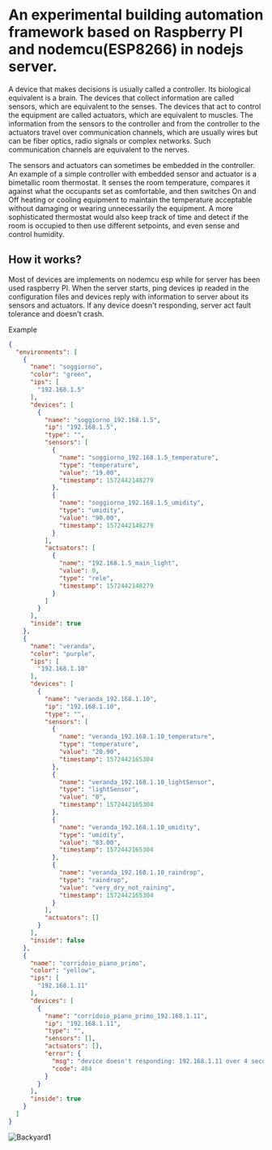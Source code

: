 # An experimental building automation framework based on Raspberry PI and nodemcu(ESP8266) in nodejs server.

A device that makes decisions is usually called a controller. Its biological equivalent is a brain. The devices that collect information are called sensors, which are equivalent to the senses. The devices that act to control the equipment are called actuators, which are equivalent to muscles. The information from the sensors to the controller and from the controller to the actuators travel over communication channels, which are usually wires but can be fiber optics, radio signals or complex networks. Such communication channels are equivalent to the nerves.

The sensors and actuators can sometimes be embedded in the controller. An example of a simple controller with embedded sensor and actuator is a bimetallic room thermostat. It senses the room temperature, compares it against what the occupants set as comfortable, and then switches On and Off heating or cooling equipment to maintain the temperature acceptable without damaging or wearing unnecessarily the equipment. A more sophisticated thermostat would also keep track of time and detect if the room is occupied to then use different setpoints, and even sense and control humidity.

## How it works?
Most of devices are implements on nodemcu esp while for server has been used raspberry PI.
When the server starts, ping devices ip readed in the configuration files and devices reply with information to server about its sensors and actuators. If any device doesn't responding, server act fault tolerance and doesn't crash.

Example
```json
{
  "environments": [
    {
      "name": "soggiorno",
      "color": "green",
      "ips": [
        "192.168.1.5"
      ],
      "devices": [
        {
          "name": "soggiorno_192.168.1.5",
          "ip": "192.168.1.5",
          "type": "",
          "sensors": [
            {
              "name": "soggiorno_192.168.1.5_temperature",
              "type": "temperature",
              "value": "19.00",
              "timestamp": 1572442148279
            },
            {
              "name": "soggiorno_192.168.1.5_umidity",
              "type": "umidity",
              "value": "90.00",
              "timestamp": 1572442148279
            }
          ],
          "actuators": [
            {
              "name": "192.168.1.5_main_light",
              "value": 0,
              "type": "rele",
              "timestamp": 1572442148279
            }
          ]
        }
      ],
      "inside": true
    },
    {
      "name": "veranda",
      "color": "purple",
      "ips": [
        "192.168.1.10"
      ],
      "devices": [
        {
          "name": "veranda_192.168.1.10",
          "ip": "192.168.1.10",
          "type": "",
          "sensors": [
            {
              "name": "veranda_192.168.1.10_temperature",
              "type": "temperature",
              "value": "20.90",
              "timestamp": 1572442165304
            },
            {
              "name": "veranda_192.168.1.10_lightSensor",
              "type": "lightSensor",
              "value": "0",
              "timestamp": 1572442165304
            },
            {
              "name": "veranda_192.168.1.10_umidity",
              "type": "umidity",
              "value": "83.00",
              "timestamp": 1572442165304
            },
            {
              "name": "veranda_192.168.1.10_raindrop",
              "type": "raindrop",
              "value": "very_dry_not_raining",
              "timestamp": 1572442165304
            }
          ],
          "actuators": []
        }
      ],
      "inside": false
    },
    {
      "name": "corridoio_piano_primo",
      "color": "yellow",
      "ips": [
        "192.168.1.11"
      ],
      "devices": [
        {
          "name": "corridoio_piano_primo_192.168.1.11",
          "ip": "192.168.1.11",
          "type": "",
          "sensors": [],
          "actuators": [],
          "error": {
            "msg": "device doesn't responding: 192.168.1.11 over 4 seconds",
            "code": 404
          }
        }
      ],
      "inside": true
    }
  ]
}
```


![Backyard1](assets/backyard4.jpeg)
